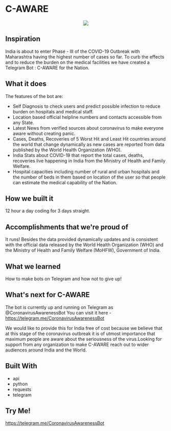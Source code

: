 # C-AWARE

<p align="center">
  <img src="https://i.postimg.cc/ncLjLgZr/c-aware.jpg" />
</p>

## Inspiration
India is about to enter Phase - III of the COVID-19 Outbreak with Maharashtra having the highest number of cases so far. To curb the effects and to reduce the burden on the medical facilities we have created a Telegram Bot : C-AWARE for the Nation.

## What it does
The features of the bot are:

- Self Diagnosis to check users and predict possible infection to reduce burden on hospitals and medical staff.
- Location based official helpline numbers and contacts accessible from any State.
- Latest News from verified sources about coronavirus to make everyone aware without creating panic.
- Cases, Deaths, Recoveries of 5 Worst Hit and Least Hit countries around the world that change dynamically as new cases are reported from data published by the World Health Organization (WHO).
- India Stats about COVID-19 that report the total cases, deaths, recoveries live happening in India from the Ministry of Health and Family Welfare.
- Hospital capacities including number of rural and urban hospitals and the number of beds in them based on location of the user so that people can estimate the medical capability of the Nation.

## How we built it
12 hour a day coding for 3 days straight.

## Accomplishments that we're proud of
It runs! Besides the data provided dynamically updates and is consistent with the official data released by the World Health Organization (WHO) and the Ministry of Health and Family Welfare (MoHFW), Government of India.

## What we learned
How to make bots on Telegram and how not to give up!

## What's next for C-AWARE
The bot is currently up and running on Telegram as @CoronavirusAwarenessBot You can visit it here - https://telegram.me/CoronavirusAwarenessBot

We would like to provide this for India free of cost because we believe that at this stage of the coronavirus outbreak it is of utmost importance that maximum people are aware about the seriousness of the virus.Looking for support from any organization to make C-AWARE reach out to wider audiences around India and the World.

## Built With
- api
- python
- requests
- telegram

## Try Me!
 https://telegram.me/CoronavirusAwarenessBot
